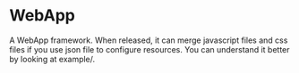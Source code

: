 WebApp
======

A WebApp framework. 
When released, it can merge javascript files and css files if you use json file to configure resources.
You can understand it better by looking at example/.
